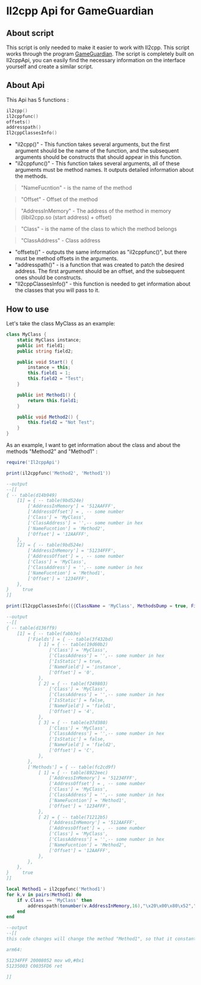 # Il2cpp Api for GameGuardian

## About script
This script is only needed to make it easier to work with Il2cpp. This script works through the program [GameGuardian](https://gameguardian.net). The script is completely built on Il2cppApi, you can easily find the necessary information on the interface yourself and create a similar script.


## About Api

This Api has 5 functions :

```Lua
il2cpp()
il2cppfunc()
offsets()
addresspath()
Il2cppClassesInfo()
```
* "il2cpp()" - This function takes several arguments, but the first argument should be the name of the function, and the subsequent arguments should be constructs that should appear in this function.
* "il2cppfunc()" - This function takes several arguments, all of these arguments must be method names. It outputs detailed information about the methods.
>"NameFucntion" - is the name of the method

>"Offset" - Offset of the method

>"AddressInMemory" - The address of the method in memory (libil2cpp.so (start address) + offset)

>"Class" - is the name of the class to which the method belongs

>"ClassAddress" - Class address

* "offsets()" - outputs the same information as "il2cppfunc()", but there must be method offsets in the arguments.
* "addresspath()" - is a function that was created to patch the desired address. The first argument should be an offset, and the subsequent ones should be constructs.
* "Il2cppClassesInfo()" - this function is needed to get information about the classes that you will pass to it.

## How to use

Let's take the class MyClass as an example:

```cs
class MyClass {
    static MyClass instance;
    public int field1;
    public string field2;

    public void Start() {
        instance = this;
        this.field1 = 1;
        this.field2 = "Test";
    }

    public int Method1() {
        return this.field1;
    }

    public void Method2() {
        this.field2 = "Not Test";
    }
}
```

As an example, I want to get information about the class and about the methods "Method2" and "Method1" :

```Lua
require('Il2cppApi')

print(il2cppfunc('Method2', 'Method1'))

--output
--[[
{ -- table(d14b949)
    [1] = { -- table(9bd524e)
        ['AddressInMemory'] = '512AAFFF',
        ['AddressOffset'] = , -- some number
        ['Class'] = 'MyClass',
        ['ClassAddress'] = '',-- some number in hex
        ['NameFucntion'] = 'Method2',
        ['Offset'] = '12AAFFF',
    },
    [2] = { -- table(9bd524e)
        ['AddressInMemory'] = '51234FFF',
        ['AddressOffset'] = , -- some number
        ['Class'] = 'MyClass',
        ['ClassAddress'] = '',-- some number in hex
        ['NameFucntion'] = 'Method1',
        ['Offset'] = '1234FFF',
    },
}     true
]]

print(Il2cppClassesInfo({{ClassName = 'MyClass', MethodsDump = true, FieldsDump = true}}))

--output
--[[
{ -- table(d136ff9)
    [1] = { -- table(fabb3e)
        ['Fields'] = { -- table(3f432bd)
            [ 1] = { -- table(19d60b2)
                ['Class'] = 'MyClass',
                ['ClassAddress'] = '',-- some number in hex
                ['IsStatic'] = true,
                ['NameField'] = 'instance',
                ['Offset'] = '0',
            },
            [ 2] = { -- table(f249803)
                ['Class'] = 'MyClass',
                ['ClassAddress'] = '',-- some number in hex
                ['IsStatic'] = false,
                ['NameField'] = 'field1',
                ['Offset'] = '4',
            },
            [ 3] = { -- table(e37d380)
                ['Class'] = 'MyClass',
                ['ClassAddress'] = '',-- some number in hex
                ['IsStatic'] = false,
                ['NameField'] = 'field2',
                ['Offset'] = 'C',
            },
        },
        ['Methods'] = { -- table(fc2cd9f)
            [ 1] = { -- table(8922eec)
                ['AddressInMemory'] = '51234FFF',
                ['AddressOffset'] = , -- some number
                ['Class'] = 'MyClass',
                ['ClassAddress'] = '',-- some number in hex
                ['NameFucntion'] = 'Method1',
                ['Offset'] = '1234FFF',
            },
            [ 2] = { -- table(71212b5)
                ['AddressInMemory'] = '512AAFFF',
                ['AddressOffset'] = , -- some number
                ['Class'] = 'MyClass',
                ['ClassAddress'] = '',-- some number in hex
                ['NameFucntion'] = 'Method2',
                ['Offset'] = '12AAFFF',
            },
        },
    },
}     true
]]

local Method1 = il2cppfunc('Method1')
for k,v in pairs(Method1) do
    if v.Class == 'MyClass' then 
        addresspath(tonumber(v.AddressInMemory,16),"\x20\x00\x80\x52","\xc0\x03\x5f\xd6")
    end
end

--output
--[[
this code changes will change the method "Method1", so that it constantly returns 1

arm64:

51234FFF 20008052 mov w0,#0x1
51235003 C0035FD6 ret

]]
```